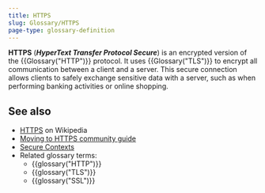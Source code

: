 ```yaml
---
title: HTTPS
slug: Glossary/HTTPS
page-type: glossary-definition
---
```




**HTTPS** (**_HyperText Transfer Protocol Secure_**) is an encrypted version of the {{Glossary("HTTP")}} protocol. It uses {{Glossary("TLS")}} to encrypt all communication between a client and a server. This secure connection allows clients to safely exchange sensitive data with a server, such as when performing banking activities or online shopping.

## See also

- [HTTPS](https://en.wikipedia.org/wiki/HTTPS) on Wikipedia
- [Moving to HTTPS community guide](https://movingtohttps.com/)
- [Secure Contexts](/Web/Security/Secure_Contexts)
- Related glossary terms:
  - {{glossary("HTTP")}}
  - {{glossary("TLS")}}
  - {{glossary("SSL")}}
